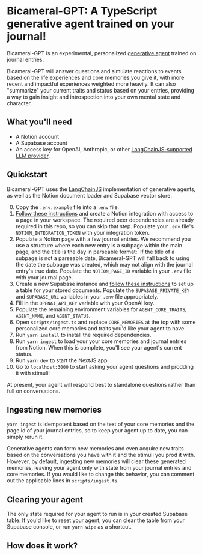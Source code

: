 # Bicameral-GPT: A TypeScript generative agent trained on your journal!

Bicameral-GPT is an experimental, personalized [generative agent](https://arxiv.org/abs/2304.03442) trained on journal entries.

Bicameral-GPT will answer questions and simulate reactions to events based on the life experiences
and core memories you give it, with more recent and impactful experiences weighted more heavily.
It can also "summarize" your current traits and status based on your entries, providing a
way to gain insight and introspection into your own mental state and character.

## What you'll need

- A Notion account
- A Supabase account
- An access key for OpenAI, Anthropic, or other [LangChainJS-supported LLM provider](https://js.langchain.com/docs/modules/model_io/models/).

## Quickstart

Bicameral-GPT uses the [LangChainJS](https://js.langchain.com/docs/get_started/introduction/) implementation of generative agents, as well as the Notion document loader and Supabase vector store.

0. Copy the `.env.example` file into a `.env` file.
1. [Follow these instructions](https://js.langchain.com/docs/modules/data_connection/document_loaders/integrations/web_loaders/notionapi) and create a Notion integration with access to a page in your workspace. The required peer dependencies are already required in this repo, so you can skip that step. Populate your `.env` file's `NOTION_INTEGRATION_TOKEN` with your integration token.
2. Populate a Notion page with a few journal entries. We recommend you use a structure where each new entry is a subpage within the main page, and the title is the day in parseable format:
![]()
If the title of a subpage is not a parseable date, Bicameral-GPT will fall back to using the date the subpage was created, which may not align with the journal entry's true date. Populate the `NOTION_PAGE_ID` variable in your `.env` file with your journal page.
3. Create a new Supabase instance and [follow these instructions](https://js.langchain.com/docs/modules/data_connection/vectorstores/integrations/supabase) to set up a table for your stored documents. Populate the `SUPABASE_PRIVATE_KEY` and `SUPABASE_URL` variables in your `.env` file appropriately.
4. Fill in the `OPENAI_API_KEY` variable with your OpenAI key.
5. Populate the remaining environment variables for `AGENT_CORE_TRAITS`, `AGENT_NAME`, and `AGENT_STATUS`.
6. Open `scripts/ingest.ts` and replace `CORE_MEMORIES` at the top with some personalized core memories and traits you'd like your agent to have.
7. Run `yarn install` to install the required dependencies.
8. Run `yarn ingest` to load your your core memories and journal entries from Notion. When this is complete, you'll see your agent's current status.
9. Run `yarn dev` to start the NextJS app.
10. Go to `localhost:3000` to start asking your agent questions and prodding it with stimuli!

At present, your agent will respond best to standalone questions rather than full on conversations.

## Ingesting new memories

`yarn ingest` is idempotent based on the text of your core memories and the page id of your journal entries, so to keep your agent up to date, you can simply
rerun it.

Generative agents can form new memories and even acquire new traits based on the conversations you have with it and the stimuli you prod it with. However, by default, ingesting new memories will clear these generated memories, leaving your agent only with state from your journal entries and core memories.
If you would like to change this behavior, you can comment out the applicable lines in `scripts/ingest.ts`.

## Clearing your agent

The only state required for your agent to run is in your created Supabase table. If you'd like to reset your agent, you can clear the table from your Supabase console, or run `yarn wipe` as a shortcut.

## How does it work?


